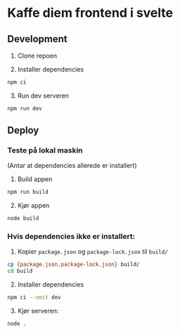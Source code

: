 # Kaffe diem frontend i svelte
## Development

1. Clone repoen

2. Installer dependencies

```bash
npm ci
```

3. Run dev serveren

```bash
npm run dev
```

## Deploy

### Teste på lokal maskin

(Antar at dependencies allerede er installert)

1. Build appen

```bash
npm run build
```

2. Kjør appen

```bash
node build
```

### Hvis dependencies ikke er installert:

1. Kopier `package.json` og `package-lock.json` til `build/`

```bash
cp {package.json,package-lock.json} build/
cd build
```

2. Installer dependencies

```bash
npm ci --omit dev
```

3. Kjør serveren:

```bash
node .
```
